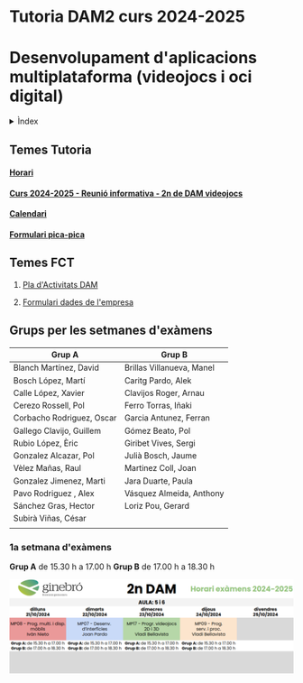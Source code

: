 # Tutoria DAM2 curs 2024-2025

# Desenvolupament d'aplicacions multiplataforma (videojocs i oci digital)

<details><summary>Ìndex</summary>
<hr>

### **1.** [Temes tutoria](#temes-tutoria)

### **2.** [Temes FCT](#temes-fct)

### **3.** [Grups per les setmanes d'exàmens](#grups-per-les-setmanes-dexàmens)

#### &nbsp;&nbsp;&nbsp;&nbsp;&nbsp;&nbsp;  **3.1.** [1a setmana d'exàmens](#1a-setmana-dexàmens)

<hr>
</details>

## Temes Tutoria

#### [Horari](./horari-dam2-2024-2025.pdf)

#### [Curs 2024-2025 - Reunió informativa - 2n de DAM videojocs](./reunio-families-dam2-curs-2024-2025.pdf)

#### [Calendari](https://calendar.google.com/calendar/embed?src=c_0fdb75ac4a12020449ceee819dd9100fa7216a5b580b8b49064a3ec58135d5b4%40group.calendar.google.com&ctz=Europe%2FMadrid)

#### [Formulari pica-pica](https://forms.gle/ZehDY8qG8WpdgQUv7)

## Temes FCT

1. [Pla d'Activitats DAM](pla-d-activitats-dam.pdf)

1. [Formulari dades de l'empresa](https://docs.google.com/forms/d/1SP3yrdzbV2eXbzPK0fYHxTcMViiIIRzJzUUWpru14T4)


## Grups per les setmanes d'exàmens

|**Grup A**|**Grup B**|
|----|----|
|Blanch Martínez, David|Brillas Villanueva, Manel|
|Bosch López, Martí|Caritg Pardo, Alek|
|Calle López, Xavier|Clavijos Roger, Arnau|
|Cerezo Rossell, Pol|Ferro Torras, Iñaki|
|Corbacho Rodriguez, Oscar|Garcia Antunez, Ferran|
|Gallego Clavijo, Guillem|Gómez Beato, Pol|
|Rubio López, Èric|Giribet Vives, Sergi|
|Gonzalez Alcazar, Pol|Julià Bosch, Jaume|
|Vèlez Mañas, Raul|Martinez Coll, Joan|
|Gonzalez Jimenez, Marti|Jara Duarte, Paula|
|Pavo Rodriguez , Alex|Vásquez Almeida, Anthony|
|Sánchez Gras, Hector|Loriz Pou, Gerard|
|Subirà Viñas, César||
|||



### 1a setmana d'exàmens

**Grup A** de 15.30 h a 17.00 h       **Grup B** de 17.00 h a 18.30 h

![alt text](horari-dam2-1a-setmana-examens.png)